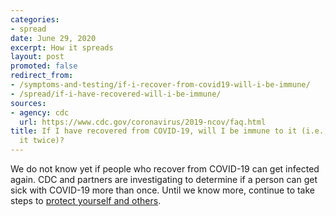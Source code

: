 ```yaml
---
categories:
- spread
date: June 29, 2020
excerpt: How it spreads
layout: post
promoted: false
redirect_from:
- /symptoms-and-testing/if-i-recover-from-covid19-will-i-be-immune/
- /spread/if-i-have-recovered-will-i-be-immune/
sources:
- agency: cdc
  url: https://www.cdc.gov/coronavirus/2019-ncov/faq.html
title: If I have recovered from COVID-19, will I be immune to it (i.e., can I get
  it twice)?
---
```


We do not know yet if people who recover from COVID-19 can get infected again. CDC and partners are investigating to determine if a person can get sick with COVID-19 more than once. Until we know more, continue to take steps to [protect yourself and others](https://www.cdc.gov/coronavirus/2019-ncov/prevent-getting-sick/prevention.html).